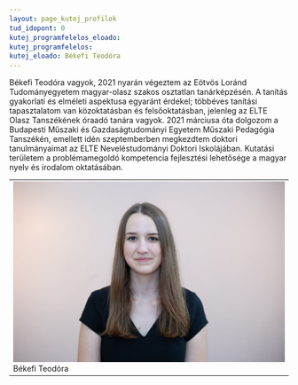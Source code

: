 ```yaml
---
layout: page_kutej_profilok
tud_idopont: 0
kutej_programfelelos_eloado: 
kutej_programfelelos: 
kutej_eloado: Békefi Teodóra
---
```

Békefi Teodóra vagyok, 2021 nyarán végeztem az Eötvös Loránd Tudományegyetem magyar-olasz szakos osztatlan tanárképzésén. A tanítás gyakorlati és elméleti aspektusa egyaránt érdekel; többéves tanítási tapasztalatom van közoktatásban és felsőoktatásban, jelenleg az ELTE Olasz Tanszékének óraadó tanára vagyok. 2021 márciusa óta dolgozom a Budapesti Műszaki és Gazdaságtudományi Egyetem Műszaki Pedagógia Tanszékén, emellett idén szeptemberben megkezdtem doktori tanulmányaimat az ELTE Neveléstudományi Doktori Iskolájában. Kutatási területem a problémamegoldó kompetencia fejlesztési lehetősége a magyar nyelv és irodalom oktatásában.




 <table class="picture">
<tr>
<td>

<div class="gallery">
    <img src="images/bekefi_teodora.jpg" max-width="250" max-height="200">
  <div class="desc">Békefi Teodóra</div>
</div>

</td>
</tr>
</table>